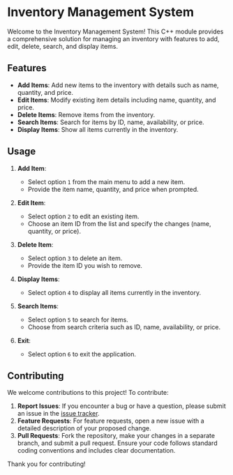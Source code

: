 # Inventory Management System

Welcome to the Inventory Management System! This C++ module provides a comprehensive solution for managing an inventory with features to add, edit, delete, search, and display items.

## Features

- **Add Items**: Add new items to the inventory with details such as name, quantity, and price.
- **Edit Items**: Modify existing item details including name, quantity, and price.
- **Delete Items**: Remove items from the inventory.
- **Search Items**: Search for items by ID, name, availability, or price.
- **Display Items**: Show all items currently in the inventory.

## Usage

1. **Add Item**:
   - Select option `1` from the main menu to add a new item.
   - Provide the item name, quantity, and price when prompted.

2. **Edit Item**:
   - Select option `2` to edit an existing item.
   - Choose an item ID from the list and specify the changes (name, quantity, or price).

3. **Delete Item**:
   - Select option `3` to delete an item.
   - Provide the item ID you wish to remove.

4. **Display Items**:
   - Select option `4` to display all items currently in the inventory.

5. **Search Items**:
   - Select option `5` to search for items.
   - Choose from search criteria such as ID, name, availability, or price.

6. **Exit**:
   - Select option `6` to exit the application.

## Contributing

We welcome contributions to this project! To contribute:

1. **Report Issues**: If you encounter a bug or have a question, please submit an issue in the [issue tracker](#).
2. **Feature Requests**: For feature requests, open a new issue with a detailed description of your proposed change.
3. **Pull Requests**: Fork the repository, make your changes in a separate branch, and submit a pull request. Ensure your code follows standard coding conventions and includes clear documentation.

Thank you for contributing!

